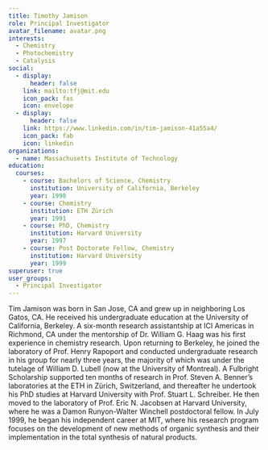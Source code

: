 ```yaml
---
title: Timothy Jamison
role: Principal Investigator
avatar_filename: avatar.png
interests:
  - Chemistry
  - Photochemistry
  - Catalysis
social:
  - display:
      header: false
    link: mailto:tfj@mit.edu
    icon_pack: fas
    icon: envelope
  - display:
      header: false
    link: https://www.linkedin.com/in/tim-jamison-41a55a4/
    icon_pack: fab
    icon: linkedin
organizations:
  - name: Massachusetts Institute of Technology
education:
  courses:
    - course: Bachelors of Science, Chemistry
      institution: University of California, Berkeley
      year: 1990
    - course: Chemistry
      institution: ETH Zürich
      year: 1991
    - course: PhD, Chemistry
      institution: Harvard University
      year: 1997
    - course: Post Doctorate Fellow, Chemistry
      institution: Harvard University
      year: 1999
superuser: true
user_groups:
  - Principal Investigator
---
```


Tim Jamison was born in San Jose, CA and grew up in neighboring Los Gatos, CA. He received his undergraduate education at the University of California, Berkeley. A six-month research assistantship at ICI Americas in Richmond, CA under the mentorship of Dr. William G. Haag was his first experience in chemistry research. Upon returning to Berkeley, he joined the laboratory of Prof. Henry Rapoport and conducted undergraduate research in his group for nearly three years, the majority of which was under the tutelage of William D. Lubell (now at the University of Montreal). A Fulbright Scholarship supported ten months of research in Prof. Steven A. Benner’s laboratories at the ETH in Zürich, Switzerland, and thereafter he undertook his PhD studies at Harvard University with Prof. Stuart L. Schreiber. He then moved to the laboratory of Prof. Eric N. Jacobsen at Harvard University, where he was a Damon Runyon-Walter Winchell postdoctoral fellow. In July 1999, he began his independent career at MIT, where his research program focuses on the development of new methods of organic synthesis and their implementation in the total synthesis of natural products.
